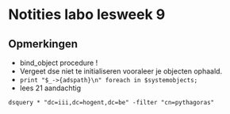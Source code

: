 # Notities labo lesweek 9

## Opmerkingen

- bind_object procedure !
- Vergeet dse niet te initialiseren vooraleer je objecten ophaald.
- ``print "$_->{adspath}\n" foreach in $systemobjects;``
- lees 21 aandachtig

```
dsquery * "dc=iii,dc=hogent,dc=be" -filter "cn=pythagoras"

```

